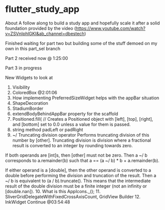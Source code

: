 # flutter_study_app

About
A follow along to build a study app and hopefully scale it after a solid foundation provided by the video (https://www.youtube.com/watch?v=ZSVnIphlGKI&ab_channel=dbestech)

<!-- rules_version = '2'; service cloud.firestore {
match /databases/{database}/documents { 
    match /questionPapers/{ppr}/questions/{q}{ 
      allow read, write: if request.auth != null 
      }
      
	match /leaderboard/{document=**} { 
  	allow read, write: if true;
	}
    match /questionPapers/{document=**} { 
      allow read, write: if true;
    }
    match /users/{document=**} { 
      allow read, write: if true;
    }
} 
} -->

Finished waiting for part two but building some of the stuff demoed on my own in this part_sel branch

Part 2 received 
now @ 1:25:00


Part 3 in progress

New Widgets to look at 
  1. Visibility
  2. ColoredBox  @2:01:06
  3. How implementing PreferredSizeWidget helps with the appBar situation
  4. ShapeDecoration
  5. StadiumBorder
  6. extendBodyBehindAppBar property for the scaffold
  7. Positioned.fill(
            // Creates a Positioned object with [left], [top], [right], and [bottom] set to 0.0 unless a value for them is passed.
  8. string method padLeft or padRight
  9. ~/ Truncating division operator
  Performs truncating division of this number by [other]. Truncating division is division where a fractional result is converted to an integer by rounding towards zero.

If both operands are [int]s, then [other] must not be zero. Then a ~/ b corresponds to a.remainder(b) such that a == (a ~/ b) * b + a.remainder(b).

If either operand is a [double], then the other operand is converted to a double before performing the division and truncation of the result. Then a ~/ b is equivalent to (a / b).truncate(). This means that the intermediate result of the double division must be a finite integer (not an infinity or [double.nan]).
  10. What is this   AppIcons._();
  11. SliverGridDelegateWithFixedCrossAxisCount, GridView Builder
  12. InkWidget
  Continue @03:54:48
